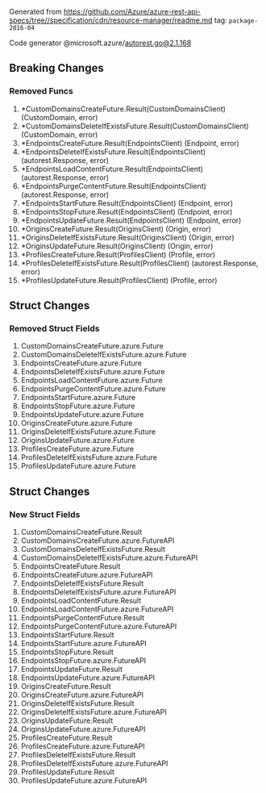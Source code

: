 Generated from https://github.com/Azure/azure-rest-api-specs/tree//specification/cdn/resource-manager/readme.md tag: `package-2016-04`

Code generator @microsoft.azure/autorest.go@2.1.168

## Breaking Changes

### Removed Funcs

1. *CustomDomainsCreateFuture.Result(CustomDomainsClient) (CustomDomain, error)
1. *CustomDomainsDeleteIfExistsFuture.Result(CustomDomainsClient) (CustomDomain, error)
1. *EndpointsCreateFuture.Result(EndpointsClient) (Endpoint, error)
1. *EndpointsDeleteIfExistsFuture.Result(EndpointsClient) (autorest.Response, error)
1. *EndpointsLoadContentFuture.Result(EndpointsClient) (autorest.Response, error)
1. *EndpointsPurgeContentFuture.Result(EndpointsClient) (autorest.Response, error)
1. *EndpointsStartFuture.Result(EndpointsClient) (Endpoint, error)
1. *EndpointsStopFuture.Result(EndpointsClient) (Endpoint, error)
1. *EndpointsUpdateFuture.Result(EndpointsClient) (Endpoint, error)
1. *OriginsCreateFuture.Result(OriginsClient) (Origin, error)
1. *OriginsDeleteIfExistsFuture.Result(OriginsClient) (Origin, error)
1. *OriginsUpdateFuture.Result(OriginsClient) (Origin, error)
1. *ProfilesCreateFuture.Result(ProfilesClient) (Profile, error)
1. *ProfilesDeleteIfExistsFuture.Result(ProfilesClient) (autorest.Response, error)
1. *ProfilesUpdateFuture.Result(ProfilesClient) (Profile, error)

## Struct Changes

### Removed Struct Fields

1. CustomDomainsCreateFuture.azure.Future
1. CustomDomainsDeleteIfExistsFuture.azure.Future
1. EndpointsCreateFuture.azure.Future
1. EndpointsDeleteIfExistsFuture.azure.Future
1. EndpointsLoadContentFuture.azure.Future
1. EndpointsPurgeContentFuture.azure.Future
1. EndpointsStartFuture.azure.Future
1. EndpointsStopFuture.azure.Future
1. EndpointsUpdateFuture.azure.Future
1. OriginsCreateFuture.azure.Future
1. OriginsDeleteIfExistsFuture.azure.Future
1. OriginsUpdateFuture.azure.Future
1. ProfilesCreateFuture.azure.Future
1. ProfilesDeleteIfExistsFuture.azure.Future
1. ProfilesUpdateFuture.azure.Future

## Struct Changes

### New Struct Fields

1. CustomDomainsCreateFuture.Result
1. CustomDomainsCreateFuture.azure.FutureAPI
1. CustomDomainsDeleteIfExistsFuture.Result
1. CustomDomainsDeleteIfExistsFuture.azure.FutureAPI
1. EndpointsCreateFuture.Result
1. EndpointsCreateFuture.azure.FutureAPI
1. EndpointsDeleteIfExistsFuture.Result
1. EndpointsDeleteIfExistsFuture.azure.FutureAPI
1. EndpointsLoadContentFuture.Result
1. EndpointsLoadContentFuture.azure.FutureAPI
1. EndpointsPurgeContentFuture.Result
1. EndpointsPurgeContentFuture.azure.FutureAPI
1. EndpointsStartFuture.Result
1. EndpointsStartFuture.azure.FutureAPI
1. EndpointsStopFuture.Result
1. EndpointsStopFuture.azure.FutureAPI
1. EndpointsUpdateFuture.Result
1. EndpointsUpdateFuture.azure.FutureAPI
1. OriginsCreateFuture.Result
1. OriginsCreateFuture.azure.FutureAPI
1. OriginsDeleteIfExistsFuture.Result
1. OriginsDeleteIfExistsFuture.azure.FutureAPI
1. OriginsUpdateFuture.Result
1. OriginsUpdateFuture.azure.FutureAPI
1. ProfilesCreateFuture.Result
1. ProfilesCreateFuture.azure.FutureAPI
1. ProfilesDeleteIfExistsFuture.Result
1. ProfilesDeleteIfExistsFuture.azure.FutureAPI
1. ProfilesUpdateFuture.Result
1. ProfilesUpdateFuture.azure.FutureAPI
